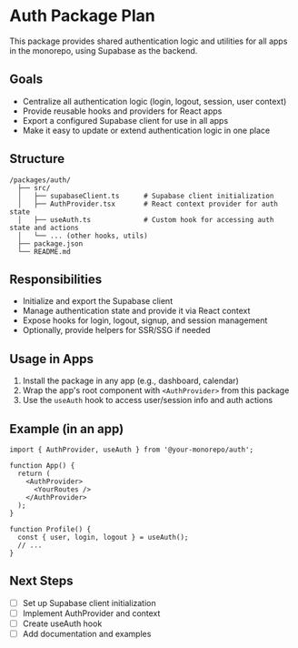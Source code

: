 # Auth Package Plan

This package provides shared authentication logic and utilities for all apps in the monorepo, using Supabase as the backend.

## Goals
- Centralize all authentication logic (login, logout, session, user context)
- Provide reusable hooks and providers for React apps
- Export a configured Supabase client for use in all apps
- Make it easy to update or extend authentication logic in one place

## Structure
```
/packages/auth/
  ├── src/
  │   ├── supabaseClient.ts      # Supabase client initialization
  │   ├── AuthProvider.tsx       # React context provider for auth state
  │   ├── useAuth.ts             # Custom hook for accessing auth state and actions
  │   └── ... (other hooks, utils)
  ├── package.json
  └── README.md
```

## Responsibilities
- Initialize and export the Supabase client
- Manage authentication state and provide it via React context
- Expose hooks for login, logout, signup, and session management
- Optionally, provide helpers for SSR/SSG if needed

## Usage in Apps
1. Install the package in any app (e.g., dashboard, calendar)
2. Wrap the app's root component with `<AuthProvider>` from this package
3. Use the `useAuth` hook to access user/session info and auth actions

## Example (in an app)
```tsx
import { AuthProvider, useAuth } from '@your-monorepo/auth';

function App() {
  return (
    <AuthProvider>
      <YourRoutes />
    </AuthProvider>
  );
}

function Profile() {
  const { user, login, logout } = useAuth();
  // ...
}
```

## Next Steps
- [ ] Set up Supabase client initialization
- [ ] Implement AuthProvider and context
- [ ] Create useAuth hook
- [ ] Add documentation and examples
